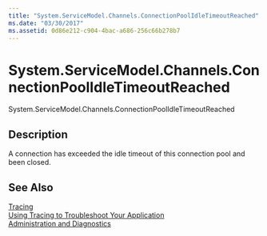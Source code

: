 ```yaml
---
title: "System.ServiceModel.Channels.ConnectionPoolIdleTimeoutReached"
ms.date: "03/30/2017"
ms.assetid: 0d86e212-c904-4bac-a686-256c66b278b7
---
```

# System.ServiceModel.Channels.ConnectionPoolIdleTimeoutReached
System.ServiceModel.Channels.ConnectionPoolIdleTimeoutReached  
  
## Description  
 A connection has exceeded the idle timeout of this connection pool and been closed.  
  
## See Also  
 [Tracing](../../../../../docs/framework/wcf/diagnostics/tracing/index.md)  
 [Using Tracing to Troubleshoot Your Application](../../../../../docs/framework/wcf/diagnostics/tracing/using-tracing-to-troubleshoot-your-application.md)  
 [Administration and Diagnostics](../../../../../docs/framework/wcf/diagnostics/index.md)
